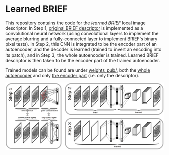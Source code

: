 # Learned BRIEF

This repository contains the code for the *learned BRIEF* local image descriptor. In Step 1, [original BRIEF descriptor](https://www.cs.ubc.ca/~lowe/525/papers/calonder_eccv10.pdf) is implemented as a convolutional neural network (using convolutional layers to implement the average blurring and a fully-connected layer to implement BRIEF's binary pixel tests). In Step 2, this CNN is integrated to be the encoder part of an autoencoder, and the decoder is learned (trained to invert an encoding into its patch), and in Step 3, the whole autoencoder is trained. Learned BRIEF descriptor is then taken to be the encoder part of the trained autoencoder.

Trained models can be found are under [weights_pub/](https://github.com/nimpy/learned-brief/tree/master/weights_pub), both the [whole autoencoder](https://github.com/nimpy/learned-brief/blob/master/weights_pub/learned_brief_ae_20200605.h5) and only [the encoder part](https://github.com/nimpy/learned-brief/blob/master/weights_pub/learned_brief_20200605.h5) (i.e. only the descriptor).

![Steps 1-3](/figures/learned_brief_steps_1-3.png)
